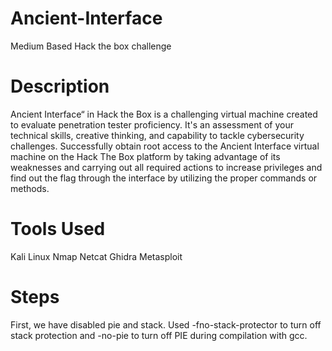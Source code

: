 # Ancient-Interface
Medium Based Hack the box challenge
# Description
Ancient Interface“ in Hack the Box is a challenging virtual machine created to evaluate penetration tester proficiency. It's an assessment of your technical skills, creative thinking, and capability to tackle cybersecurity challenges. Successfully obtain root access to the Ancient Interface virtual machine on the Hack The Box platform by taking advantage of its weaknesses and carrying out all required actions to increase privileges and find out the flag through the interface by utilizing the proper commands or methods.
# Tools Used
Kali Linux
Nmap
Netcat
Ghidra
Metasploit
# Steps
First, we have disabled pie and stack. Used -fno-stack-protector to turn off stack protection and -no-pie to turn off PIE during compilation with gcc.





